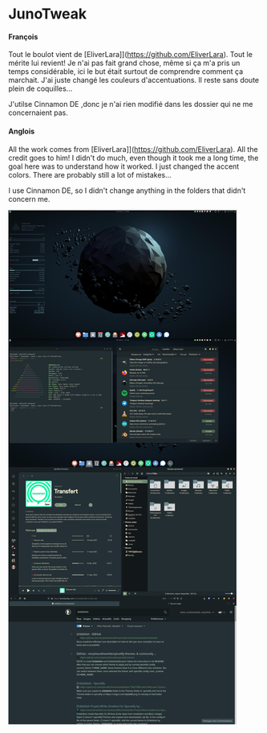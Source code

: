 # JunoTweak

#### François

Tout le boulot vient de [EliverLara]](https://github.com/EliverLara). Tout le mérite lui revient!
Je n'ai pas fait grand chose, même si ça m'a pris un temps considérable, ici le but était surtout de comprendre comment ça marchait.
J'ai juste changé les couleurs d'accentuations.
Il reste sans doute plein de coquilles...

J'utilse Cinnamon DE ,donc je n'ai rien modifié dans les dossier qui ne me concernaient pas.

#### Anglois

All the work comes from [EliverLara]](https://github.com/EliverLara). All the credit goes to him!
I didn't do much, even though it took me a long time, the goal here was to understand how it worked.
I just changed the accent colors.
There are probably still a lot of mistakes...

I use Cinnamon DE, so I didn't change anything in the folders that didn't concern me.

![JunoTweak](https://raw.githubusercontent.com/ouaisbahouais/JunoTweak/main/nixporn%20junotweak.png)
